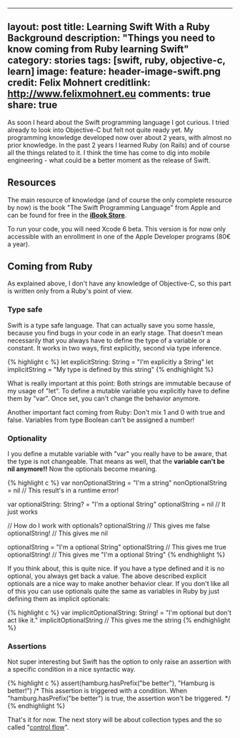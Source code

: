 ----
layout: post
title: Learning Swift With a Ruby Background
description: "Things you need to know coming from Ruby learning Swift"
category: stories
tags: [swift, ruby, objective-c, learn]
image:
  feature: header-image-swift.png
  credit: Felix Mohnert
  creditlink: http://www.felixmohnert.eu
comments: true
share: true
---

As soon I heard about the Swift programming language I got curious. I tried
already to look into Objective-C but felt not quite ready yet. My programming
knowledge developed now over about 2 years, with almost no prior knowledge.
In the past 2 years I learned Ruby (on Rails) and of course all the things
related to it. I think the time has come to dig into mobile engineering - what
could be a better moment as the release of Swift.

## Resources

The main resource of knowledge (and of course the only complete resource by now)
is the book "The Swift Programming Language" from Apple and can be found for
free in the
[**iBook Store**](https://itunes.apple.com/us/book/the-swift-programming-language).

To run your code, you will need Xcode 6 beta. This version is for now only
accessible with an enrollment in one of the Apple Developer programs
(80€ a year).

## Coming from Ruby

As explained above, I don't have any knowledge of Objective-C, so this part is
written only from a Ruby's point of view.

### Type safe

Swift is a type safe language. That can actually save you some hassle, because
you find bugs in your code in an early stage. That doesn't mean necessarily
that you always have to define the type of a variable or a constant. It works
in two ways, first explicitly, second via type inference.

{% highlight c %}
let explicitString: String = "I'm explicitly a String"
let implicitString         = "My type is defined by this string"
{% endhighlight %}

What is really important at this point: Both strings are immutable because of
my usage of "let". To define a mutable variable you explicitly have to define
them by "var". Once set, you can't change the behavior anymore.

Another important fact coming from Ruby: Don't mix 1 and 0 with true and false.
Variables from type Boolean can't be assigned a number!

### Optionality

I you define a mutable variable with "var" you really have to be aware, that
the type is not changeable. That means as well, that the **variable can't be nil
anymore!!** Now the optionals become meaning.

{% highlight c %}
var nonOptionalString = "I'm a string"
nonOptionalString     = nil // This result's in a runtime error!

var optionalString: String? = "I'm a optional String"
optionalString              = nil // It just works

// How do I work with optionals?
optionalString  // This gives me false
optionalString! // This gives me nil

optionalString = "I'm a optional String"
optionalString  // This gives me true
optionalString! // This gives me "I'm a optional String"
{% endhighlight %}

If you think about, this is quite nice. If you have a type defined and it is
no optional, you always get back a value. The above described explicit optionals
are a nice way to make another behavior clear. If you don't like all of this
you can use optionals quite the same as variables in Ruby by just defining them
as implicit optionals:

{% highlight c %}
var implicitOptionalString: String! = "I'm optional but don't act like it."
implicitOptionalString // This gives me the string
{% endhighlight %}

### Assertions

Not super interesting but Swift has the option to only raise an assertion with
a specific condition in a nice syntactic way.

{% highlight c %}
assert(hamburg.hasPrefix("be better"), "Hamburg is better!")
/* This assertion is triggered with a condition. When
"hamburg.hasPrefix("be better") is true, the assertion won't be triggered. */
{% endhighlight %}

That's it for now. The next story will be about collection types and the so
called
"[control flow](https://developer.apple.com/library/prerelease/ios/documentation/Swift/Conceptual/Swift_Programming_Language/ControlFlow.html)".

